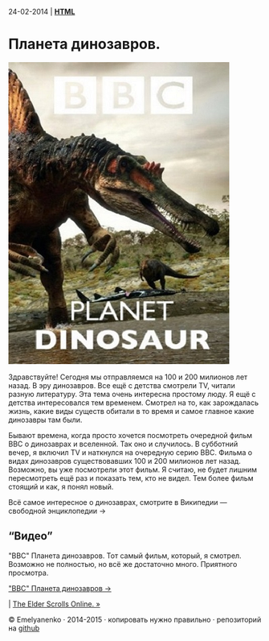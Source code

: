 24-02-2014 | **[HTML](http://andre-y-ru.github.io/p/2014/02/24/planeta-dinozavrov.html)**

Планета динозавров.
===================
![image](../../../../img/p/planet-dinosaur.jpeg)

Здравствуйте! Сегодня мы отправляемся на 100 и 200 милионов лет назад. В эру динозавров. Все ещё с детства смотрели TV, читали разную литературу. Эта тема очень интересна простому люду. Я ещё с детства интересовался тем временем. Смотрел на то, как зарождалась жизнь, какие виды существ обитали в то время и самое главное какие динозавры там были.

Бывают времена, когда просто хочется посмотреть очередной фильм BBC о динозаврах и вселенной. Так оно и случилось. В субботний вечер, я включил TV и наткнулся на очередную серию BBC. Фильма о видах динозавров существовавших 100 и 200 милионов лет назад. Возможно, вы уже посмотрели этот фильм. Я считаю, не будет лишним пересмотреть ещё раз и показать тем, кто не видел. Тем более фильм стоящий и как, я понял новый.

Всё самое интересное о динозаврах, смотрите в Википедии — свободной энциклопедии →

“Видео”
-------
"BBC" Планета динозавров. Тот самый фильм, который, я смотрел. Возможно не полностью, но всё же достаточно много. Приятного просмотра.

["BBC" Планета динозавров &#8594;](http://yandex.ru/video/search?text=%22BBC%22%20%D0%9F%D0%BB%D0%B0%D0%BD%D0%B5%D1%82%D0%B0%20%D0%B4%D0%B8%D0%BD%D0%BE%D0%B7%D0%B0%D0%B2%D1%80%D0%BE%D0%B2&path=wizard&filmId=fpyU8Hio0Cw)


| [The Elder Scrolls Online. &raquo;](https://github.com/andre-y-ru/andre-y-ru.github.com/blob/master/p/2014/02/27/the-elder-scrolls.md)

© Emelyanenko &middot; 2014-2015 · копировать нужно правильно · репозиторий на [github](https://github.com)
